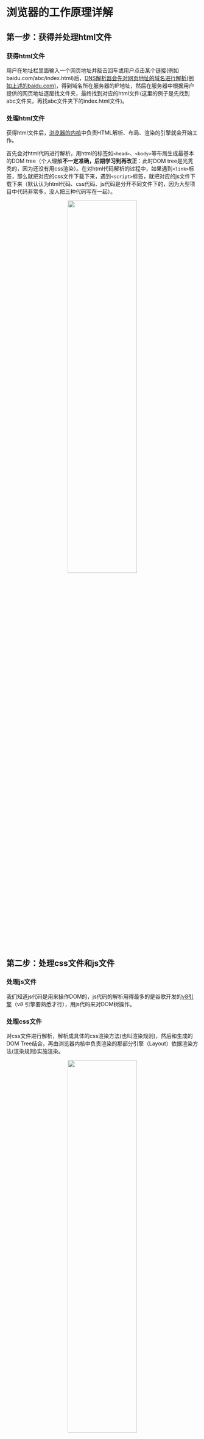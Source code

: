 # 浏览器的工作原理**详解**

## 第一步：获得并处理html文件

### 获得html文件

用户在地址栏里面输入一个网页地址并敲击回车或用户点击某个链接(例如baidu.com/abc/index.html)后，[DNS解析器会先对网页地址的域名进行解析(例如上述的baidu.com)](https://www.wolai.com/rmEs1XMu72QVrXM7bUFtz7)，得到域名所在服务器的IP地址，然后在服务器中根据用户提供的网页地址逐层找文件夹，最终找到对应的html文件(这里的例子是先找到abc文件夹，再找abc文件夹下的index.html文件)。

### 处理html文件

获得html文件后，[浏览器的内核](https://www.wolai.com/ggAQaiFzTsUkKvcvKU6gKT)中负责HTML解析、布局、渲染的引擎就会开始工作。

首先会对html代码进行解析，用html的标签如```<head>```、```<body>```等布局生成最基本的DOM tree（个人理解**不一定准确，后期学习到再改正**：此时DOM tree是光秃秃的，因为还没有用css渲染）。在对html代码解析的过程中，如果遇到```<link>```标签，那么就把对应的css文件下载下来，遇到```<script>```标签，就把对应的js文件下载下来（默认认为html代码、css代码、js代码是分开不同文件下的，因为大型项目中代码非常多，没人把三种代码写在一起）。

<!-- ![](https://p3-juejin.byteimg.com/tos-cn-i-k3u1fbpfcp/a78e00a08d02412081c9682cb5ef5921~tplv-k3u1fbpfcp-zoom-1.image) -->
<div align=center>
<img src="https://cdn.jsdelivr.net/gh/DevinLin000/imgBed/img/20220105000549.png" width="60%" height="50%"/>
</div>


## 第二步：处理css文件和js文件

### 处理js文件

我们知道js代码是用来操作DOM的，js代码的解析用得最多的是谷歌开发的[v8引擎](v8%E5%BC%95%E6%93%8E.md)（v8 引擎要熟悉才行），用js代码来对DOM树操作。

### 处理css文件

对css文件进行解析，解析成具体的css渲染方法(也叫渲染规则)，然后和生成的DOM Tree结合，再由浏览器内核中负责渲染的那部分引擎（Layout）依据渲染方法(渲染规则)实施渲染。

<!-- ![](https://p3-juejin.byteimg.com/tos-cn-i-k3u1fbpfcp/fc16184cad044e20a43cd00efcd5208e~tplv-k3u1fbpfcp-zoom-1.image) -->
<div align=center>
<img src="https://cdn.jsdelivr.net/gh/DevinLin000/imgBed/img/20220105000647.png" width="60%" height="50%"/>
</div>


## 第三步

#### 绘画页面

渲染完成后得到渲染树Render Tree，浏览器再依据Render Tree 绘画出页面，最终呈现给用户。

